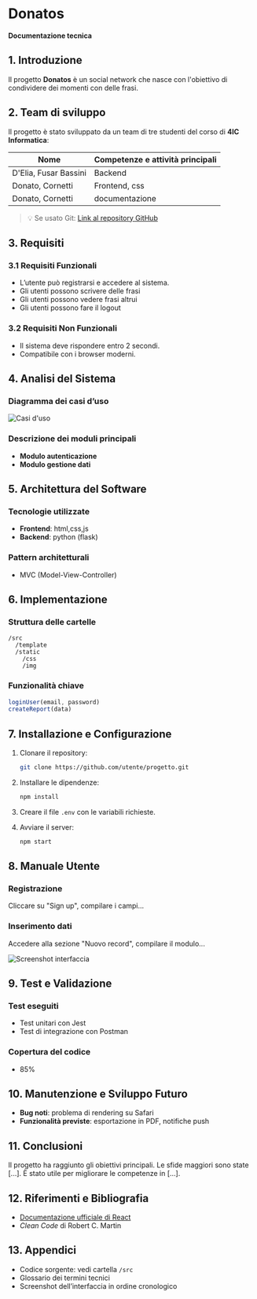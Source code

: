 # Donatos  
**Documentazione tecnica**

## 1. Introduzione  
Il progetto **Donatos** è un social network che nasce con l'obiettivo di condividere dei momenti con delle frasi.

## 2. Team di sviluppo  
Il progetto è stato sviluppato da un team di tre studenti del corso di **4IC Informatica**:

| Nome                     | Competenze e attività principali   |
|--------------------------|------------------------------------|
| D'Elia, Fusar Bassini    | Backend                            |
| Donato, Cornetti         | Frontend, css                      |
| Donato, Cornetti         | documentazione                     |

> 💡 Se usato Git: [Link al repository GitHub](https://github.com/utente/progetto)

## 3. Requisiti

### 3.1 Requisiti Funzionali 
- L’utente può registrarsi e accedere al sistema.
- Gli utenti possono scrivere delle frasi
- Gli utenti possono vedere frasi altrui
- Gli utenti possono fare il logout 

### 3.2 Requisiti Non Funzionali
- Il sistema deve rispondere entro 2 secondi.
- Compatibile con i browser moderni.

## 4. Analisi del Sistema  
### Diagramma dei casi d’uso     
![Casi d'uso](path/to/casoduso.png)

### Descrizione dei moduli principali
- **Modulo autenticazione**  
- **Modulo gestione dati**

## 5. Architettura del Software

### Tecnologie utilizzate
- **Frontend**:   html,css,js
- **Backend**: python (flask)

### Pattern architetturali
- MVC (Model-View-Controller)

## 6. Implementazione

### Struttura delle cartelle
```
/src
  /template
  /static
    /css
    /img
```

### Funzionalità chiave
```js
loginUser(email, password)
createReport(data)
```

## 7. Installazione e Configurazione

1. Clonare il repository:  
   ```bash
   git clone https://github.com/utente/progetto.git
   ```

2. Installare le dipendenze:  
   ```bash
   npm install
   ```

3. Creare il file `.env` con le variabili richieste.

4. Avviare il server:  
   ```bash
   npm start
   ```

## 8. Manuale Utente

### Registrazione  
Cliccare su "Sign up", compilare i campi...

### Inserimento dati  
Accedere alla sezione "Nuovo record", compilare il modulo...

![Screenshot interfaccia](path/to/interfaccia.png)

## 9. Test e Validazione

### Test eseguiti
- Test unitari con Jest
- Test di integrazione con Postman

### Copertura del codice
- 85%

## 10. Manutenzione e Sviluppo Futuro

- **Bug noti**: problema di rendering su Safari  
- **Funzionalità previste**: esportazione in PDF, notifiche push

## 11. Conclusioni  
Il progetto ha raggiunto gli obiettivi principali. Le sfide maggiori sono state [...]. È stato utile per migliorare le competenze in [...].

## 12. Riferimenti e Bibliografia

- [Documentazione ufficiale di React](https://reactjs.org)
- *Clean Code* di Robert C. Martin

## 13. Appendici

- Codice sorgente: vedi cartella `/src`
- Glossario dei termini tecnici
- Screenshot dell’interfaccia in ordine cronologico
